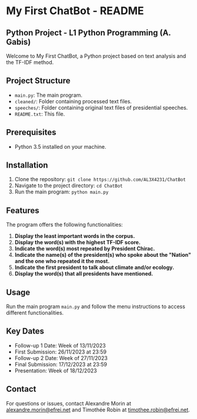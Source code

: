 # My First ChatBot - README

## Python Project - L1 Python Programming (A. Gabis)

Welcome to My First ChatBot, a Python project based on text analysis and the TF-IDF method.

## Project Structure

- `main.py`: The main program.
- `cleaned/`: Folder containing processed text files.
- `speeches/`: Folder containing original text files of presidential speeches.
- `README.txt`: This file.

## Prerequisites

- Python 3.5 installed on your machine.

## Installation

1. Clone the repository: `git clone https://github.com/AL3X4231/ChatBot`
2. Navigate to the project directory: `cd ChatBot`
3. Run the main program: `python main.py`

## Features

The program offers the following functionalities:

1. **Display the least important words in the corpus.**
2. **Display the word(s) with the highest TF-IDF score.**
3. **Indicate the word(s) most repeated by President Chirac.**
4. **Indicate the name(s) of the president(s) who spoke about the "Nation" and the one who repeated it the most.**
5. **Indicate the first president to talk about climate and/or ecology.**
6. **Display the word(s) that all presidents have mentioned.**

## Usage

Run the main program `main.py` and follow the menu instructions to access different functionalities.

## Key Dates

- Follow-up 1 Date: Week of 13/11/2023
- First Submission: 26/11/2023 at 23:59
- Follow-up 2 Date: Week of 27/11/2023
- Final Submission: 17/12/2023 at 23:59
- Presentation: Week of 18/12/2023

## Contact

For questions or issues, contact Alexandre Morin at alexandre.morin@efrei.net and Timothée Robin at timothee.robin@efrei.net.
